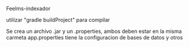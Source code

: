 Feelms-indexador

utilizar "gradle buildProject" para compilar

Se crea un archivo .jar y un .properties, ambos deben estar en la misma carmeta
app.properties tiene la configuracion de bases de datos y otros
